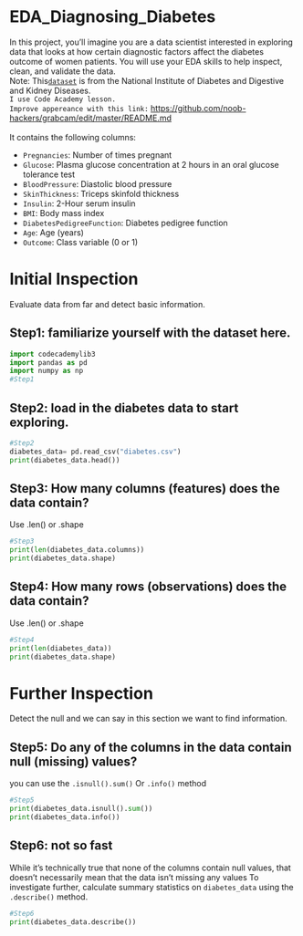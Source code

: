 # EDA_Diagnosing_Diabetes
In this project, you’ll imagine you are a data scientist interested in exploring data that looks at how certain diagnostic factors affect the diabetes outcome of women patients. You will use your EDA skills to help inspect, clean, and validate the data. <br/>
Note: This<a href="https://bit.ly/2BNk3P1](https://www.kaggle.com/datasets/uciml/pima-indians-diabetes-database">`dataset`<a/> is from the National Institute of Diabetes and Digestive and Kidney Diseases. 
<br/>
`I use Code Academy lesson.` <br/>
`Improve appereance with this link:` <a href="[https://bit.ly/2BNk3P1](https://github.com/noob-hackers/grabcam/edit/master/README.md)"> https://github.com/noob-hackers/grabcam/edit/master/README.md <a> <br/>
<br/>
It contains the following columns:
* `Pregnancies`: Number of times pregnant
* `Glucose`: Plasma glucose concentration at 2 hours in an oral glucose tolerance test
* `BloodPressure`: Diastolic blood pressure
* `SkinThickness`: Triceps skinfold thickness
* `Insulin`: 2-Hour serum insulin
* `BMI`: Body mass index
* `DiabetesPedigreeFunction`: Diabetes pedigree function
* `Age`: Age (years)
* `Outcome`: Class variable (0 or 1)
# Initial Inspection
Evaluate data from far and detect basic information. 
## Step1: familiarize yourself with the dataset here.
```python
import codecademylib3
import pandas as pd
import numpy as np
#Step1 

```
## Step2: load in the diabetes data to start exploring.
```python
#Step2
diabetes_data= pd.read_csv("diabetes.csv")
print(diabetes_data.head())
```
## Step3: How many columns (features) does the data contain?
Use .len() or .shape 
```python
#Step3 
print(len(diabetes_data.columns))
print(diabetes_data.shape)
```
## Step4: How many rows (observations) does the data contain?
 Use .len() or .shape 
 ```python
#Step4
print(len(diabetes_data))
print(diabetes_data.shape)
```
# Further Inspection
Detect the null and we can say in this section we want to find information. 
## Step5: Do any of the columns in the data contain null (missing) values?
you can use the `.isnull().sum()`
Or
`.info()` method
```python
#Step5 
print(diabetes_data.isnull().sum())
print(diabetes_data.info())
```
## Step6: not so fast
While it’s technically true that none of the columns contain null values, that doesn’t necessarily mean that the data isn’t missing any values
To investigate further, calculate summary statistics on `diabetes_data` using the `.describe()` method.
```python
#Step6
print(diabetes_data.describe())
```




